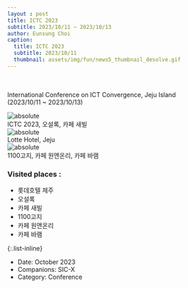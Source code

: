 ```yaml
--- 
layout : post
title: ICTC 2023
subtitle: 2023/10/11 ~ 2023/10/13
author: Eunsung Choi
caption:
  title: ICTC 2023
  subtitle: 2023/10/11
  thumbnail: assets/img/fun/news5_thumbnail_desolve.gif
---
```

<br><br>
International Conference on ICT Convergence, Jeju Island <br> (2023/10/11 ~ 2023/10/13) <br>

<img data-action="zoom" class="img-fluid d-block mx-auto" src= "/assets/img/fun/05_1_full.png" alt='absolute' > <br>
ICTC 2023, 오설록, 카페 새빌 <br>
<img data-action="zoom" class="img-fluid d-block mx-auto" src= "/assets/img/fun/05_2_full.png" alt='absolute' > <br>
Lotte Hotel, Jeju <br>
<img data-action="zoom" class="img-fluid d-block mx-auto" src= "/assets/img/fun/05_3_full.png" alt='absolute' > <br>
1100고지, 카페 원앤온리, 카페 바램 <br>


### Visited places : <br>
- 롯데호텔 제주 
- 오설록 
- 카페 새빌 
- 1100고지 
- 카페 원앤온리 
- 카페 바램 <br>


{:.list-inline}
- Date: October 2023
- Companions: SIC-X
- Category: Conference

  
